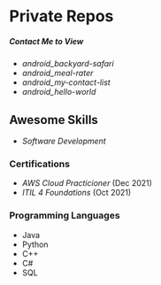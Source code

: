 # __Private Repos__
##### _Contact Me to View_
- _android_backyard-safari_
- _android_meal-rater_
- _android_my-contact-list_
- _android_hello-world_

## __Awesome Skills__
- _Software Development_

### __Certifications__
- _AWS Cloud Practicioner_ (Dec 2021)
- _ITIL 4 Foundations_ (Oct 2021)

### __Programming Languages__
- Java
- Python
- C++
- C#
- SQL
